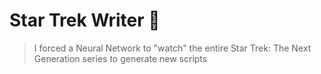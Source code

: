 # Star Trek Writer 🖖

> I forced a Neural Network to "watch" the entire Star Trek: The Next Generation series to generate new scripts
